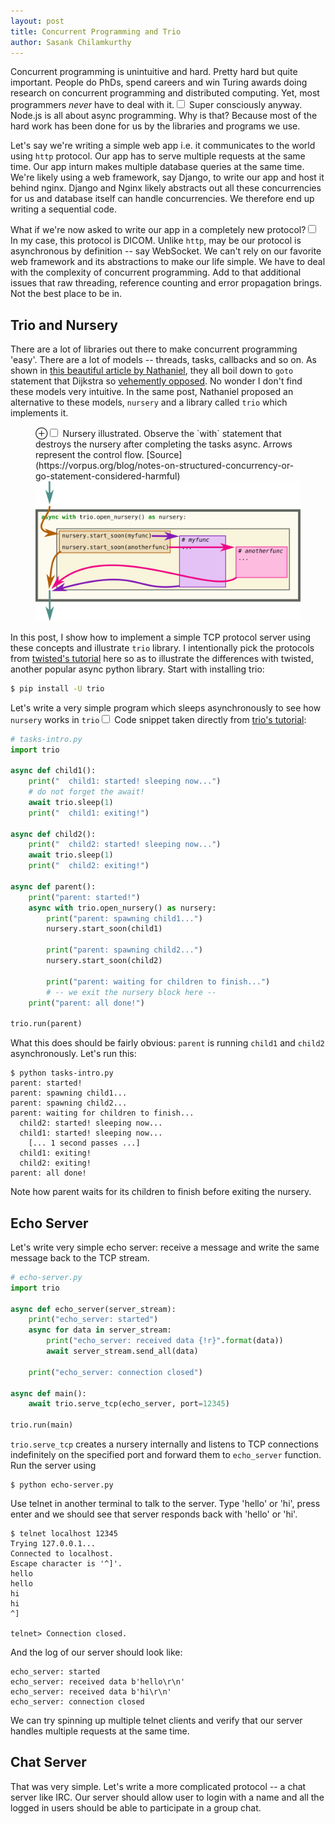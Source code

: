 ```yaml
---
layout: post
title: Concurrent Programming and Trio 
author: Sasank Chilamkurthy
---
```


Concurrent programming is unintuitive and hard. Pretty hard but quite important. People do PhDs, spend careers and win Turing awards doing research on concurrent programming and distributed computing. Yet, most programmers *never* have to deal with it.<label for="sn-1" class="margin-toggle sidenote-number"></label><input type="checkbox" id="sn-1" class="margin-toggle"/>
<span class="sidenote">Super consciously anyway. Node.js is all about async programming.</span> Why is that? Because most of the hard work has been done for us by the libraries and programs we use.

Let's say we're writing a simple web app i.e. it communicates to the world using `http` protocol. Our app has to serve multiple requests at the same time. Our app inturn makes multiple database queries at the same time. We're likely using a web framework, say Django, to write our app and host it behind nginx. Django and Nginx likely abstracts out all these concurrencies for us and database itself can handle concurrencies. We therefore end up writing a sequential code.

What if we're now asked to write our app in a completely new protocol?<label for="sn-2" class="margin-toggle sidenote-number"></label><input type="checkbox" id="sn-2" class="margin-toggle"/><span class="sidenote">In my case, this protocol is DICOM.</span> Unlike `http`, may be our protocol is asynchronous by definition -- say WebSocket. We can't rely on our favorite web framework and its abstractions to make our life simple. We have to deal with the complexity of concurrent programming. Add to that additional issues that raw threading, reference counting and error propagation brings. Not the best place to be in.

## Trio and Nursery

There are a lot of libraries out there to make concurrent programming 'easy'. There are a lot of models -- threads, tasks, callbacks and so on. As shown in [this beautiful article by Nathaniel](https://vorpus.org/blog/notes-on-structured-concurrency-or-go-statement-considered-harmful), they all boil down to `goto` statement that Dijkstra so [vehemently opposed](https://chsasank.github.io/classic_papers/goto-statement-considered-harmful.html). No wonder I don't find these models very intuitive. In the same post, Nathaniel proposed an alternative to these models, `nursery` and a library called `trio` which implements it.

<figure>
<label for="mn-fig-1" class="margin-toggle">⊕</label><input type="checkbox" id="mn-fig-1" class="margin-toggle">
<span class="marginnote">Nursery illustrated. Observe the `with` statement that destroys the nursery after completing the tasks async. Arrows represent the control flow. [Source](https://vorpus.org/blog/notes-on-structured-concurrency-or-go-statement-considered-harmful)</span>
<img src="/assets/images/random/nursery.svg" alt="nursery">
</figure>

In this post, I show how to implement a simple TCP protocol server using these concepts and illustrate `trio` library. I intentionally pick the protocols from [twisted's tutorial](https://twistedmatrix.com/documents/current/core/howto/servers.html) here so as to illustrate the differences with twisted, another popular async python library. Start with installing trio:

```bash
$ pip install -U trio
```

Let's write a very simple program which sleeps asynchronously to see how `nursery` works in `trio`<label for="sn-2" class="margin-toggle sidenote-number"></label><input type="checkbox" id="sn-2" class="margin-toggle"/>
<span class="sidenote">
Code snippet taken directly from [trio's tutorial](https://trio.readthedocs.io/en/stable/tutorial.html)</span>:

```python
# tasks-intro.py
import trio

async def child1():
    print("  child1: started! sleeping now...")
    # do not forget the await!
    await trio.sleep(1)
    print("  child1: exiting!")

async def child2():
    print("  child2: started! sleeping now...")
    await trio.sleep(1)
    print("  child2: exiting!")

async def parent():
    print("parent: started!")
    async with trio.open_nursery() as nursery:
        print("parent: spawning child1...")
        nursery.start_soon(child1)

        print("parent: spawning child2...")
        nursery.start_soon(child2)

        print("parent: waiting for children to finish...")
        # -- we exit the nursery block here --
    print("parent: all done!")

trio.run(parent)
```

What this does should be fairly obvious: `parent` is running `child1` and `child2` asynchronously. Let's run this:

```
$ python tasks-intro.py
parent: started!
parent: spawning child1...
parent: spawning child2...
parent: waiting for children to finish...
  child2: started! sleeping now...
  child1: started! sleeping now...
    [... 1 second passes ...]
  child1: exiting!
  child2: exiting!
parent: all done!
```

Note how parent waits for its children to finish before exiting the nursery. 

## Echo Server

Let's write very simple echo server: receive a message and write the same message back to the TCP stream. 

```python
# echo-server.py
import trio

async def echo_server(server_stream):
    print("echo_server: started")
    async for data in server_stream:
        print("echo_server: received data {!r}".format(data))
        await server_stream.send_all(data)

    print("echo_server: connection closed")

async def main():
    await trio.serve_tcp(echo_server, port=12345)

trio.run(main)
```

`trio.serve_tcp` creates a nursery internally and listens to TCP connections indefinitely on the specified port and forward them to `echo_server` function. Run the server using 

```
$ python echo-server.py
```

Use telnet in another terminal to talk to the server. Type 'hello' or 'hi', press enter and we should see that server responds back with 'hello' or 'hi'.

```
$ telnet localhost 12345
Trying 127.0.0.1...
Connected to localhost.
Escape character is '^]'.
hello
hello
hi
hi
^]

telnet> Connection closed.
```

And the log of our server should look like:

```
echo_server: started
echo_server: received data b'hello\r\n'
echo_server: received data b'hi\r\n'
echo_server: connection closed
```

We can try spinning up multiple telnet clients and verify that our server handles multiple requests at the same time.

## Chat Server

That was very simple. Let's write a more complicated protocol -- a chat server like IRC. Our server should allow user to login with a name and all the logged in users should be able to participate in a group chat.